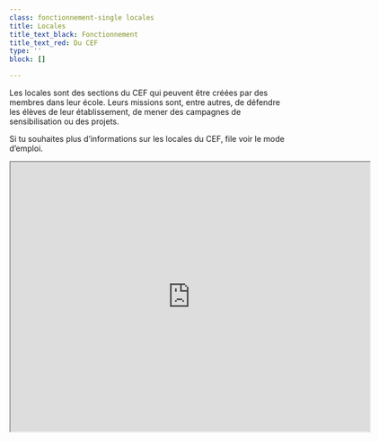 ```yaml
---
class: fonctionnement-single locales
title: Locales
title_text_black: Fonctionnement
title_text_red: Du CEF
type: ''
block: []

---
```

Les locales sont des sections du CEF qui peuvent être créées par des membres dans leur école. Leurs missions sont, entre autres, de défendre les élèves de leur établissement, de mener des campagnes de sensibilisation ou des projets.   
  
Si tu souhaites plus d’informations sur les locales du CEF, file voir le mode d’emploi.

<iframe src="https://www.google.com/maps/d/embed?mid=1FRUYlrs9Cn84IFhX7ruzoRypZUI&ll=50.4357274196639%2C5.343371438675831&z=7" width="640" height="480"></iframe>